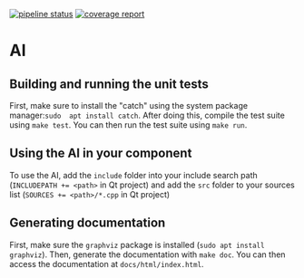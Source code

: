 [![pipeline status](https://repo.ee.up.ac.za/2019_epe321/group_1/badges/ai/pipeline.svg)](https://repo.ee.up.ac.za/2019_epe321/group_1/commits/ai)
[![coverage report](https://repo.ee.up.ac.za/2019_epe321/group_1/badges/ai/coverage.svg)](https://repo.ee.up.ac.za/2019_epe321/group_1/commits/ai)

# AI

## Building and running the unit tests

First, make sure to install the "catch" using the system package manager:`sudo 
apt install catch`. After doing this, compile the test suite using `make test`.
You can then run the test suite using `make run`.

## Using the AI in your component

To use the AI, add the `include` folder into your include search path
(`INCLUDEPATH += <path>` in Qt project) and add the `src` folder to your sources
list (`SOURCES += <path>/*.cpp` in Qt project)

## Generating documentation

First, make sure the `graphviz` package is installed (`sudo apt install
graphviz`). Then, generate the documentation with `make doc`. You can then
access the documentation at `docs/html/index.html`.
